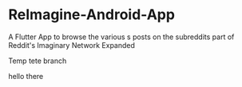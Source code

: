 # ReImagine-Android-App
A Flutter App to browse the various s posts on the subreddits part of Reddit's Imaginary Network Expanded

Temp tete branch

hello there